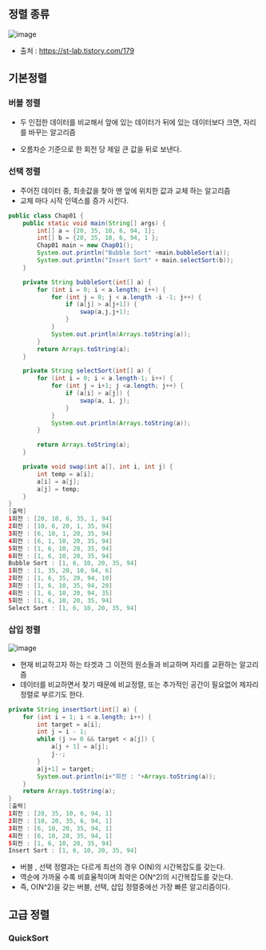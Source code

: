 ## 정렬 종류

![image](https://user-images.githubusercontent.com/81945553/137429266-4d9d13c1-ddcf-4119-b081-2d0afaee67b6.png)

- 출처 : https://st-lab.tistory.com/179

## 기본정렬 

### 버블 정렬

- 두 인접한 데이터를 비교해서 앞에 있는 데이터가 뒤에 있는 데이터보다 크면, 자리를 바꾸는 알고리즘

- 오름차순 기준으로 한 회전 당 제일 큰 값을 뒤로 보낸다. 

  

### 선택 정렬

- 주어진 데이터 중, 최솟값을 찾아 맨 앞에 위치한 값과 교체 하는 알고리즘 
- 교체 마다 시작 인덱스를 증가 시킨다. 



```java
public class Chap01 {
    public static void main(String[] args) {
        int[] a = {20, 35, 10, 6, 94, 1};
        int[] b = {20, 35, 10, 6, 94, 1 };
        Chap01 main = new Chap01();
        System.out.println("Bubble Sort" +main.bubbleSort(a));
        System.out.println("Insert Sort" + main.selectSort(b));
    }

    private String bubbleSort(int[] a) {
        for (int i = 0; i < a.length; i++) {
            for (int j = 0; j < a.length -i -1; j++) {
                if (a[j] > a[j+1]) {
                    swap(a,j,j+1);
                }
            }
            System.out.println(Arrays.toString(a));
        }
        return Arrays.toString(a);
    }

    private String selectSort(int[] a) {
        for (int i = 0; i < a.length-1; i++) {
            for (int j = i+1; j <a.length; j++) {
                if (a[i] > a[j]) {
                    swap(a, i, j);
                }
            }
            System.out.println(Arrays.toString(a));
        }

        return Arrays.toString(a);
    }

    private void swap(int a[], int i, int j) {
        int temp = a[i];
        a[i] = a[j];
        a[j] = temp;
    }
}
[출력]
1회전 : [20, 10, 6, 35, 1, 94]
2회전 : [10, 6, 20, 1, 35, 94]
3회전 : [6, 10, 1, 20, 35, 94]
4회전 : [6, 1, 10, 20, 35, 94]
5회전 : [1, 6, 10, 20, 35, 94]
6회전 : [1, 6, 10, 20, 35, 94]
Bubble Sort : [1, 6, 10, 20, 35, 94]
1회전 : [1, 35, 20, 10, 94, 6]
2회전 : [1, 6, 35, 20, 94, 10]
3회전 : [1, 6, 10, 35, 94, 20]
4회전 : [1, 6, 10, 20, 94, 35]
5회전 : [1, 6, 10, 20, 35, 94]
Select Sort : [1, 6, 10, 20, 35, 94]
```



### 삽입 정렬

![image](https://user-images.githubusercontent.com/81945553/137426994-29af68a4-d28f-4981-9422-08ccfc39636f.png)

- 현재 비교하고자 하는 타겟과 그 이전의 원소들과 비교하며 자리를 교환하는 알고리즘 
- 데이터를 비교하면서 찾기 때문에 비교정렬, 또는 추가적인 공간이 필요없어 제자리 정렬로 부르기도 한다. 

```java
private String insertSort(int[] a) {
    for (int i = 1; i < a.length; i++) {
        int target = a[i];
        int j = i - 1;
        while (j >= 0 && target < a[j]) {
            a[j + 1] = a[j];
            j--;
        }
        a[j+1] = target;
        System.out.println(i+"회전 : "+Arrays.toString(a));
    }
    return Arrays.toString(a);
}
[출력]
1회전 : [20, 35, 10, 6, 94, 1]
2회전 : [10, 20, 35, 6, 94, 1]
3회전 : [6, 10, 20, 35, 94, 1]
4회전 : [6, 10, 20, 35, 94, 1]
5회전 : [1, 6, 10, 20, 35, 94]
Insert Sort : [1, 6, 10, 20, 35, 94]
```

- 버블 , 선택 정렬과는 다르게 최선의 경우 O(N)의 시간복잡도를 갖는다. 
- 역순에 가까울 수록 비효율적이며 최악은 O(N^2)의 시간복잡도를 갖는다. 
- 즉, O(N^2)을 갖는 버블, 선택, 삽입 정렬중에선 가장 빠른 알고리즘이다.



## 고급 정렬

### QuickSort

